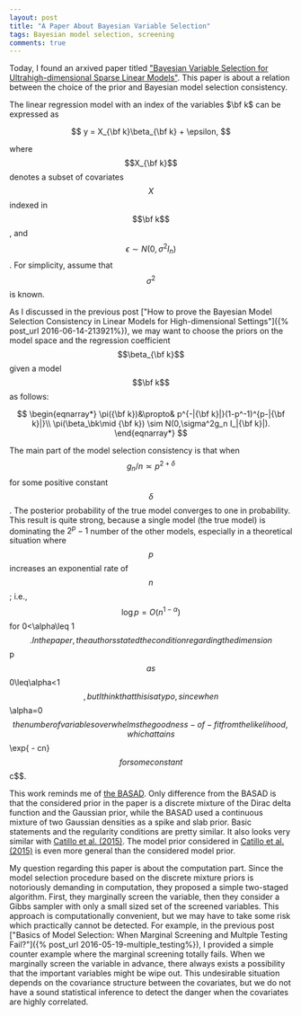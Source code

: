 ```yaml
---
layout: post
title: "A Paper About Bayesian Variable Selection"
tags: Bayesian model selection, screening
comments: true
---
```


  Today, I found an arxived paper  titled ["Bayesian Variable Selection for Ultrahigh-dimensional Sparse Linear Models"](http://arxiv.org/abs/1609.06031). This paper is about a relation between the choice of the prior and Bayesian model selection consistency. 

  The linear regression model with an index of the variables $\bf k$ can be expressed as

$$
y = X_{\bf k}\beta_{\bf k} + \epsilon,
$$   

where $$X_{\bf k}$$ denotes a subset of covariates $$X$$ indexed in $$\bf k$$, and $$\epsilon\sim N(0,\sigma^2I_n)$$.  For simplicity, assume that $$\sigma^2$$ is known.

As I discussed in the previous post ["How to prove the  Bayesian Model Selection Consistency in Linear Models for High-dimensional Settings"]({% post_url 2016-06-14-213921%}), we may want to choose the priors on the model space and the regression coefficient $$\beta_{\bf k}$$ given a model $$\bf k$$ as follows:

$$
\begin{eqnarray*}
\pi({\bf k})&\propto& p^{-|{\bf k}|}(1-p^-1)^{p-|{\bf k}|}\\
\pi(\beta_\bk\mid {\bf k}) \sim N(0,\sigma^2g_n I_|{\bf k}|).
\end{eqnarray*}
$$

The main part of the model selection consistency is that when $$ g_n/n \asymp p^{2+\delta}$$ for some positive constant $$\delta$$. The posterior probability of the true model converges to one in probability. This result is quite strong, because a single model (the true model) is dominating the $2^p-1$ number of the other models, especially in a theoretical situation where $$p$$ increases an exponential rate of $$n$$; i.e., $$\log p = O(n^{1-\alpha})$$  for $0<$\alpha\leq 1$$. In the paper, the authors stated the condition regarding the dimension $$p$$ as  $$0\leq\alpha<1$$, but I think that this is a typo, since when $$\alpha=0$$ the number of variables overwhelms the goodness-of-fit from the likelihood, which attains $$\exp\{ - cn\}$$ for some constant $$c$$. 

 This work reminds me of [the BASAD](https://arxiv.org/pdf/1405.6545.pdf). Only difference from the BASAD is that the considered prior in the paper is a discrete mixture of the Dirac delta function and the Gaussian prior, while the BASAD used a continuous mixture of two Gaussian densities as a  spike and slab prior.   Basic statements and the regularity conditions are pretty similar. It also looks very similar with [Catillo et al. (2015)](https://arxiv.org/pdf/1403.0735). The model prior considered in [Catillo et al. (2015)](https://arxiv.org/pdf/1403.0735) is even more general than the considered model prior.
 
 My question regarding this paper is about the computation part. Since the model selection procedure based on the discrete mixture priors is  notoriously demanding in computation,  they proposed a simple two-staged algorithm. First, they marginally screen the variable, then they consider a Gibbs sampler with only a small sized set of  the screened variables. This approach is computationally convenient, but we may have to take some risk which practically cannot be detected. For example, in the previous post ["Basics of Model Selection: When Marginal Screening and Multple Testing Fail?"]({% post_url 2016-05-19-multiple_testing%}), I provided a simple counter example where the marginal screening totally fails. When we marginally screen the variable in advance, there always exists a possibility that the important variables might be wipe out. This undesirable situation depends on the covariance structure between the covariates, but we do not have a sound statistical inference to detect the danger when the covariates are highly correlated.  
 
 



